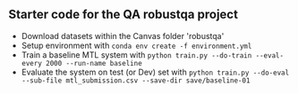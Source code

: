## Starter code for the QA robustqa project
- Download datasets within the Canvas folder 'robustqa'
- Setup environment with `conda env create -f environment.yml`
- Train a baseline MTL system with `python train.py --do-train --eval-every 2000 --run-name baseline`
- Evaluate the system on test (or Dev) set with `python train.py --do-eval --sub-file mtl_submission.csv --save-dir save/baseline-01`

